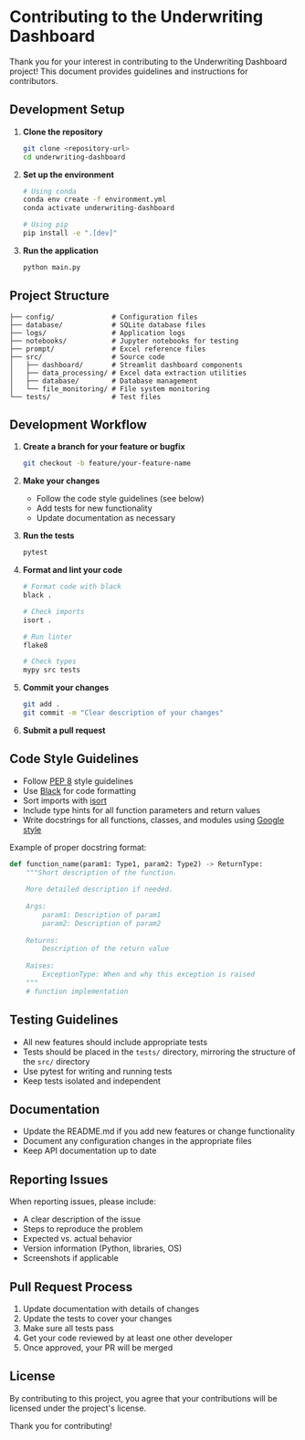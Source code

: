 # Contributing to the Underwriting Dashboard

Thank you for your interest in contributing to the Underwriting Dashboard project! This document provides guidelines and instructions for contributors.

## Development Setup

1. **Clone the repository**
   ```bash
   git clone <repository-url>
   cd underwriting-dashboard
   ```

2. **Set up the environment**
   ```bash
   # Using conda
   conda env create -f environment.yml
   conda activate underwriting-dashboard
   
   # Using pip
   pip install -e ".[dev]"
   ```

3. **Run the application**
   ```bash
   python main.py
   ```

## Project Structure

```
├── config/              # Configuration files
├── database/            # SQLite database files
├── logs/                # Application logs
├── notebooks/           # Jupyter notebooks for testing
├── prompt/              # Excel reference files
├── src/                 # Source code
│   ├── dashboard/       # Streamlit dashboard components
│   ├── data_processing/ # Excel data extraction utilities
│   ├── database/        # Database management
│   └── file_monitoring/ # File system monitoring
└── tests/               # Test files
```

## Development Workflow

1. **Create a branch for your feature or bugfix**
   ```bash
   git checkout -b feature/your-feature-name
   ```

2. **Make your changes**
   - Follow the code style guidelines (see below)
   - Add tests for new functionality
   - Update documentation as necessary

3. **Run the tests**
   ```bash
   pytest
   ```

4. **Format and lint your code**
   ```bash
   # Format code with black
   black .
   
   # Check imports
   isort .
   
   # Run linter
   flake8
   
   # Check types
   mypy src tests
   ```

5. **Commit your changes**
   ```bash
   git add .
   git commit -m "Clear description of your changes"
   ```

6. **Submit a pull request**

## Code Style Guidelines

- Follow [PEP 8](https://peps.python.org/pep-0008/) style guidelines
- Use [Black](https://black.readthedocs.io/en/stable/) for code formatting
- Sort imports with [isort](https://pycqa.github.io/isort/)
- Include type hints for all function parameters and return values
- Write docstrings for all functions, classes, and modules using [Google style](https://google.github.io/styleguide/pyguide.html#38-comments-and-docstrings)

Example of proper docstring format:

```python
def function_name(param1: Type1, param2: Type2) -> ReturnType:
    """Short description of the function.
    
    More detailed description if needed.
    
    Args:
        param1: Description of param1
        param2: Description of param2
        
    Returns:
        Description of the return value
        
    Raises:
        ExceptionType: When and why this exception is raised
    """
    # function implementation
```

## Testing Guidelines

- All new features should include appropriate tests
- Tests should be placed in the `tests/` directory, mirroring the structure of the `src/` directory
- Use pytest for writing and running tests
- Keep tests isolated and independent

## Documentation

- Update the README.md if you add new features or change functionality
- Document any configuration changes in the appropriate files
- Keep API documentation up to date

## Reporting Issues

When reporting issues, please include:

- A clear description of the issue
- Steps to reproduce the problem
- Expected vs. actual behavior
- Version information (Python, libraries, OS)
- Screenshots if applicable

## Pull Request Process

1. Update documentation with details of changes
2. Update the tests to cover your changes
3. Make sure all tests pass
4. Get your code reviewed by at least one other developer
5. Once approved, your PR will be merged

## License

By contributing to this project, you agree that your contributions will be licensed under the project's license.

Thank you for contributing!